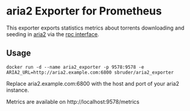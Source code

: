 aria2 Exporter for Prometheus
=============================

This exporter exports statistics metrics about torrents downloading and seeding
in [aria2](https://aria2.github.io/) via the [rpc
interface](https://aria2.github.io/manual/en/html/aria2c.html#rpc-interface).

Usage
-----

```
docker run -d --name aria2_exporter -p 9578:9578 -e ARIA2_URL=http://aria2.example.com:6800 sbruder/aria2_exporter
```

Replace aria2.example.com:6800 with the host and port of your aria2 instance.

Metrics are available on http://localhost:9578/metrics
